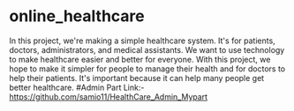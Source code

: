 # online_healthcare
In this project, we're making a simple healthcare system. It's for patients, doctors, administrators, and medical assistants. We want to use technology to make healthcare easier and better for everyone. With this project, we hope to make it simpler for people to manage their health and for doctors to help their patients. It's important because it can help many people get better healthcare.
#Admin Part Link:- https://github.com/samio11/HealthCare_Admin_Mypart
